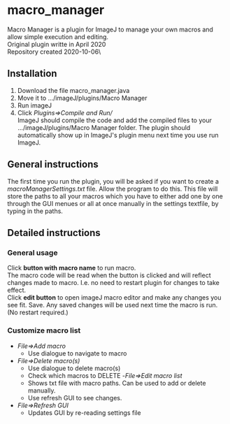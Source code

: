 # macro_manager
Macro Manager is a plugin for ImageJ to manage your own macros and allow simple execution and editing.  
Original plugin writte in April 2020\
Repository created 2020-10-06\
  
## Installation
1. Download the file macro_manager.java
2. Move it to .../imageJ/plugins/Macro Manager
3. Run imageJ
4. Click *Plugins=>Compile and Run/*  
ImageJ should compile the code and add the compiled files to your .../imageJ/plugins/Macro Manager folder. The plugin should automatically show up in ImageJ's plugin menu next time you use run ImageJ.

## General instructions
The first time you run the plugin, you will be asked if you want to create a *macroManagerSettings.txt* file. Allow the program to do this. This file will store the paths to all your macros which you have to either add one by one through the GUI menues or all at once manually in the settings textfile, by typing in the paths.  

## Detailed instructions
### General usage
Click **button with macro name** to run macro.  
The macro code will be read when the button is clicked and will reflect changes made to macro. I.e. no need to restart plugin for changes to take effect.  
Click **edit button** to open imageJ macro editor and make any changes you see fit. Save. Any saved changes will be used next time the macro is run. (No restart required.)
	
### Customize macro list  
- *File=>Add macro*
	- Use dialogue to navigate to macro
- *File=>Delete macro(s)*
	- Use dialogue to delete macro(s)
	- Check which macros to DELETE 
-*File=>Edit macro list*
	- Shows txt file with macro paths. Can be used to add or delete manually. 
	- Use refresh GUI to see changes.
- *File=>Refresh GUI*
	- Updates GUI by re-reading settings file
